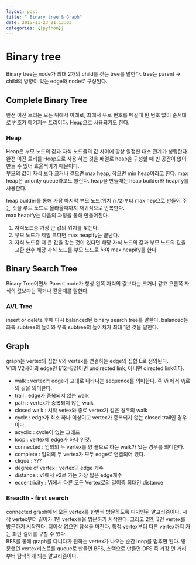 ```yaml
---
layout: post
title: " Binary tree & Graph"
date: 2015-11-23 21:13:03
categories: {{python}}
---
```


# Binary tree  
Binary tree는 node가 최대 2개의 child를 갖는 tree를 말한다. tree는 parent -> child의 방향이 있는 edge와 node로 구성된다.

## Complete Binary Tree  
완전 이진 트리는 모든 위에서 아래로, 좌에서 우로 번호를 메길때 빈 번호 없이 순서대로 번호가 메겨지는 트리이다.  Heap으로 사용되기도 한다.

### Heap  
Heap은 부모 노드의 값과 자식 노드들의 값 사이에 항상 일정한 대소 관계가 성립한다.
완전 이진 트리를 Heap으로 사용 하는 것을 배열로 heap을 구성할 때 빈 공간이 없이 만들 수 있어 효율적이기 때문이다.  
부모의 값이 자식 보다 크거나 같으면 max heap, 작으면 min heap이라고 한다.  max heap은 priority queue라고도 불린다. 
heap을 만들때는 heap builder와 heapify를 사용한다.

heap builder를 통해 가장 마지막 부모 노드(위치 n /2)부터 max hep으로 만들어 주는 것을 루트 노드로 올라올때까지 재귀적으로 반복한다.  
max heapify는 다음의 과정을 통해 만들어진다.

  1. 자식노드중 가장 큰 값의 위치를 찾는다.
  2. 부모 노드가 제일 크다면 max heapify는 끝난다.
  3. 자식 노드중 더 큰 값을 갖는 것이 있다면 해당 자식 노드의 값과 부모 노드의 값을 교환 한후 해당 자식 노드를 부모 노드로 하여 max heapify를 한다.

## Binary Search Tree
Binary Tree이면서 Parent node가 항상 왼쪽 자식의 값보다는 크거나 같고 오른쪽 자식의 값보다는 작거나 같을때를 말한다. 

### AVL Tree
insert or delete 후에 다시 balanced된 binary search tree를 말한다. balanced는 좌측 subtree의 높이와 우측 subtree의 높이차가 최대 1인 것을 말한다.

## Graph
graph는 vertex의 집합 V와 vertex를 연결하는 edge의 집합 E로 정의된다.   
V1과 V2사이의 edge인 E12=E21이면 undirected link, 아니면 directed link이다.   

  - walk : vertex와 edge가 교대로 나타나는 sequence를 의미한다. 즉 Vi 에서 Vj로의 길을 의미한다.
  - trail : edge가 중복되지 않는 walk
  - path : vertex가 중복되지 않는 walk
  - closed walk : 시작 vetex와 종료 vertex가 같은 경우의 walk
  - cycle : edge가 최소 하나 이상이고 vertex가 중복되지 않는 closed trail인 경우이다.
  - acyclic : cycle이 없는 그래프
  - loop : vertex에 edge가 하나 인것.
  - connected : 임의의 두 vertex를 양 끝으로 하는 walk가 있는 경우를 의미한다.
  - complete : 임의의 두 vertex가 모두 edge로 연결되어 있다.
  - clique : ???
  - degree of vertex : vertex의 edge 개수 
  - distance : v1에서 v2로 가는 가장 짧은 edge개수 
  - eccentricity : Vi에서 다른 모든 Vertex로의 길이중 최대인 distance


### Breadth - first search
connected graph에서 모든 vertex를 한번씩 방문하도록 디자인된 알고리즘이다.
시작 vertex부터 길이가 1인 vertex들을 방문하기 시작한다. 그리고 2인, 3인 vertex를 방문하기 시작한다.  더이상 없으면 탐색을 마친다.
특정 vertex부터 다른 vertex까지 가는 최단 길이를 구할 수 있다.  
BFS를 통해 graph를 다니다가 원하는 vertex가 나오는 순간 loop를 멈추면 된다.
방문했던 vertex리스트를 queue로 만들면 BFS, 스택으로 만들면 DFS 즉 가장 먼 거리부터 탐색하게 되는 알고리즘이다. 
